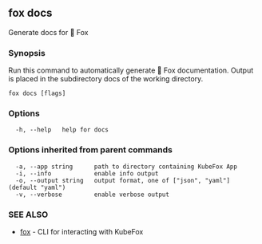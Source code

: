 ## fox docs

Generate docs for 🦊 Fox

### Synopsis

Run this command to automatically generate 🦊 Fox documentation. Output is 
placed in the subdirectory docs of the working directory.

```
fox docs [flags]
```

### Options

```
  -h, --help   help for docs
```

### Options inherited from parent commands

```
  -a, --app string      path to directory containing KubeFox App
  -i, --info            enable info output
  -o, --output string   output format, one of ["json", "yaml"] (default "yaml")
  -v, --verbose         enable verbose output
```

### SEE ALSO

* [fox](fox.md)	 - CLI for interacting with KubeFox

